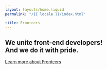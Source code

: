 ```yaml
---
layout: layouts/home.liquid
permalink: "/{{ locale }}/index.html"

title: Fronteers
---
```

## We unite front-end developers! <br /> And we do it with pride.

<a href="{{locale}}/join-us/" class="button button-greater-than">
  Learn more 
  <span class="visually-hidden">about Fronteers</span>
</a>
